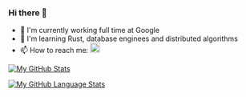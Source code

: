 ### Hi there 👋

- 🔭 I'm currently working full time at Google
- 🌱 I'm learning Rust, database enginees and distributed algorithms
- 📫 How to reach me: 
<a href="https://www.linkedin.com/in/poweright"><img src="https://cdn-icons-png.flaticon.com/512/174/174857.png" height=20/></a>

[![My GitHub Stats](https://github-readme-stats.vercel.app/api/?username=hweawer&count_private=true&theme=tokyonight&showicons=true)]()


[![My GitHub Language Stats](https://github-readme-stats.vercel.app/api/top-langs/?username=hweawer&langs_count=5&theme=tokyonight)]()
<!--
**poweright/poweright** is a ✨ _special_ ✨ repository because its `README.md` (this file) appears on your GitHub profile.

Here are some ideas to get you started:

- 🔭 I’m currently working on ...
- 🌱 I’m currently learning ...
- 👯 I’m looking to collaborate on ...
- 🤔 I’m looking for help with ...
- 💬 Ask me about ...
- 📫 How to reach me: ...
- 😄 Pronouns: ...
- ⚡ Fun fact: ...
-->
